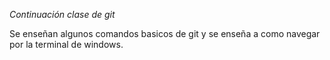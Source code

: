 *Continuación clase de git*

Se enseñan algunos comandos basicos de git y se enseña a como navegar por la terminal de windows.